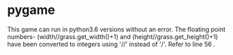 # pygame

This game can run in python3.6 versions without an error. The floating point numbers- 
(width//grass.get_width()+1) and (height//grass.get_height()+1) have been converted to integers using '//' instead of '/'. Refer to line 56 .
